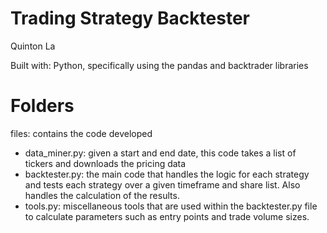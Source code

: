 # Trading Strategy Backtester
Quinton La

Built with: Python, specifically using the pandas and backtrader libraries

# Folders
files: contains the code developed
  - data_miner.py: given a start and end date, this code takes a list of tickers and downloads the pricing data 
  - backtester.py: the main code that handles the logic for each strategy and tests each strategy over a given timeframe and share list. Also handles the calculation of the results.
  - tools.py: miscellaneous tools that are used within the backtester.py file to calculate parameters such as entry points and trade volume sizes.
